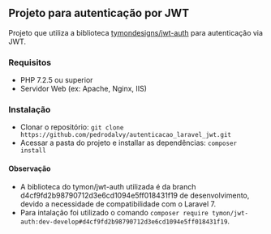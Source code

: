 ## Projeto para autenticação por JWT

Projeto que utiliza a biblioteca [tymondesigns/jwt-auth](https://github.com/tymondesigns/jwt-auth) para autenticação via JWT.


### Requisitos

* PHP 7.2.5 ou superior
* Servidor Web (ex: Apache, Nginx, IIS)

### Instalação

* Clonar o repositório: `git clone https://github.com/pedrodalvy/autenticacao_laravel_jwt.git`
* Acessar a pasta do projeto e installar as dependências: `composer install`


#### Observação

- A biblioteca do tymon/jwt-auth utilizada é da branch d4cf9fd2b98790712d3e6cd1094e5ff018431f19 de desenvolvimento, devido a necessidade de compatibilidade com o Laravel 7.
- Para intalação foi utilizado o comando  `composer require tymon/jwt-auth:dev-develop#d4cf9fd2b98790712d3e6cd1094e5ff018431f19`.